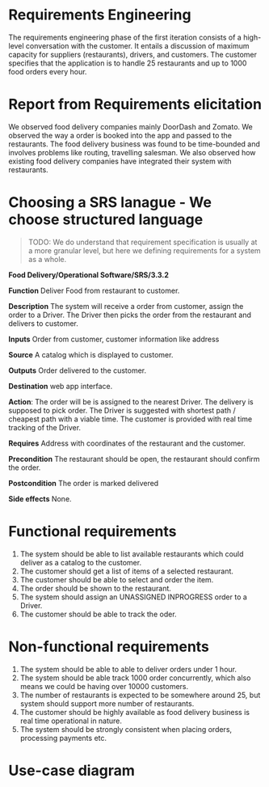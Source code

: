 # Requirements Engineering
The requirements engineering phase of the first iteration consists of a high-level conversation with the customer.
It entails a discussion of maximum capacity for suppliers (restaurants), drivers, and customers.
The customer specifies that the application is to handle 25 restaurants and up to 1000 food orders every hour.

# Report from Requirements elicitation
We observed food delivery companies mainly DoorDash and Zomato. We observed the way a order is booked into the app and passed
to the restaurants. The food delivery business was found to be time-bounded and involves problems like routing, travelling salesman.
We also observed how existing food delivery companies have integrated their system with restaurants.

# Choosing a SRS lanague - We choose structured language
> TODO: We do understand that requirement specification is usually at a more granular level, but here we defining requirements for a system as a whole.  
 
**Food Delivery/Operational Software/SRS/3.3.2**

**Function** Deliver Food from restaurant to customer.

**Description**	The system will receive a order from customer, assign the order to a Driver. 
The Driver then picks the order from the restaurant and delivers to customer.

**Inputs** Order from customer, customer information like address

**Source** A catalog which is displayed to customer.   

**Outputs** Order delivered to the customer.

**Destination** web app interface.

**Action**:	The order will be is assigned to the nearest Driver. The delivery is supposed to pick order. The Driver is suggested with shortest path / cheapest path with a viable time. The customer is provided with real time tracking of the Driver.  

**Requires** Address with coordinates of the restaurant and the customer.  

**Precondition** The restaurant should be open, the restaurant should confirm the order.

**Postcondition** The order is marked delivered

**Side effects**  None.


# Functional requirements
1. The system should be able to list available restaurants which could deliver as a catalog to the customer.   
2. The customer should get a list of items of a selected restaurant.
3. The customer should be able to select and order the item.
4. The order should be shown to the restaurant. 
5. The system should assign an UNASSIGNED INPROGRESS order to a Driver.
6. The customer should be able to track the oder.

# Non-functional requirements
1. The system should be able to able to deliver orders under 1 hour.
2. The system should be able track 1000 order concurrently, which also means we could be having over 10000 customers.
3. The number of restaurants is expected to be somewhere around 25, but system should support more number of restaurants.
4. The customer should be highly available as food delivery business is real time operational in nature.
5. The system should be strongly consistent when placing orders, processing payments etc.

# Use-case diagram